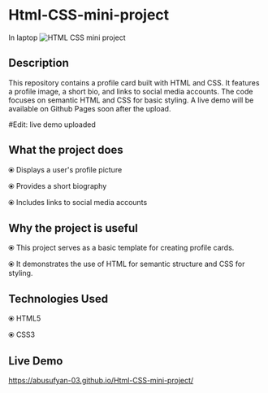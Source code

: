 # Html-CSS-mini-project
In laptop
![HTML CSS mini project](https://github.com/abusufyan-03/Html-CSS-mini-project/assets/143246571/6b74e759-c1df-42a2-8210-27b73240cdcb)


## Description
This repository contains a profile card built with HTML and CSS. It features a profile image, a short bio, and links to social media accounts. The code focuses on semantic HTML and CSS for basic styling. A live demo will be available on Github Pages soon after the upload.

#Edit: live demo uploaded

## What the project does

&#10687; Displays a user's profile picture

&#10687; Provides a short biography

&#10687; Includes links to social media accounts

## Why the project is useful

&#10687; This project serves as a basic template for creating profile cards.

&#10687; It demonstrates the use of HTML for semantic structure and CSS for styling.

## Technologies Used
&#10687; HTML5

&#10687; CSS3


## Live Demo
https://abusufyan-03.github.io/Html-CSS-mini-project/
